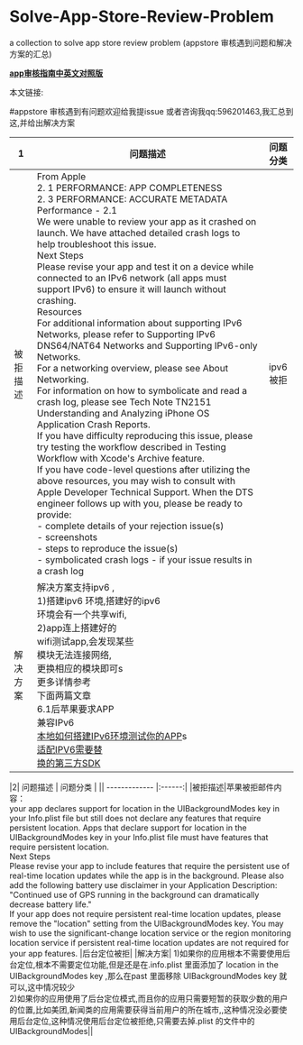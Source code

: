 # Solve-App-Store-Review-Problem
a collection   to solve app store review problem (appstore 审核遇到问题和解决方案的汇总)

[**app审核指南中英文对照版**](http://appstore.icewindtech.com)

本文链接:

#appstore 审核遇到有问题欢迎给我提issue 或者咨询我qq:596201463,我汇总到这,并给出解决方案


|1| 问题描述       | 问题分类 |
| -------------| ------------- |:------:|
|被拒描述|From Apple<br> 2. 1 PERFORMANCE: APP COMPLETENESS<br> 2. 3 PERFORMANCE: ACCURATE METADATA<br> Performance - 2.1 <br> We were unable to review your app as it crashed on launch. We have attached detailed crash logs to help troubleshoot this issue.<br> Next Steps<br> Please revise your app and test it on a device while connected to an IPv6 network (all apps must support IPv6) to ensure it will launch without crashing.<br> Resources<br> For additional information about supporting IPv6 Networks, please refer to Supporting IPv6 DNS64/NAT64 Networks and Supporting IPv6-only Networks.<br> For a networking overview, please see About Networking.<br> For information on how to symbolicate and read a crash log, please see Tech Note TN2151 Understanding and Analyzing iPhone OS Application Crash Reports.<br> If you have difficulty reproducing this issue, please try testing the workflow described in Testing Workflow with Xcode's Archive feature.<br> If you have code-level questions after utilizing the above resources, you may wish to consult with Apple Developer Technical Support. When the DTS engineer follows up with you, please be ready to provide:<br> - complete details of your rejection issue(s)<br> - screenshots<br> - steps to reproduce the issue(s)<br> - symbolicated crash logs - if your issue results in a crash log       |ipv6被拒|
|解决方案|  解决方案支持ipv6 ,<br>1)搭建ipv6 环境,搭建好的ipv6<br>环境会有一个共享wifi,<br>2)app连上搭建好的<br>wifi测试app,会发现某些<br>模块无法连接网络,<br>更换相应的模块即可s<br>更多详情参考<br>下面两篇文章<br>6.1后苹果要求APP<br>兼容IPv6 <br>[本地如何搭建IPv6环境测试你的APP](http://www.jianshu.com/p/632d995749e1)s<br>[适配IPV6需要替<br>换的第三方SDK](http://www.jianshu.com/p/afc0b19fd5d3) ||






|2| 问题描述       | 问题分类           |
|| ------------- |:------:|
|被拒描述|苹果被拒邮件内容：<br>your app declares support for location in the UIBackgroundModes key in your Info.plist file but still does not declare any features that require persistent location. Apps that declare support for location in the UIBackgroundModes key in your Info.plist file must have features that require persistent location.<br>Next Steps<br>Please revise your app to include features that require the persistent use of real-time location updates while the app is in the background. Please also add the following battery use disclaimer in your Application Description:<br>"Continued use of GPS running in the background can dramatically decrease battery life."<br>If your app does not require persistent real-time location updates, please remove the "location" setting from the UIBackgroundModes key. You may wish to use the significant-change location service or the region monitoring location service if persistent real-time location updates are not required for your app features.   |后台定位被拒|
|解决方案| 1)如果你的应用根本不需要使用后台定位,根本不需要定位功能,但是还是在.info.plist 里面添加了 location in the UIBackgroundModes key ,那么在past 里面移除 UIBackgroundModes key 就可以,这中情况较少<br>2)如果你的应用使用了后台定位模式,而且你的应用只需要短暂的获取少数的用户的位置,比如美团,新闻类的应用需要获得当前用户的所在城市,,这种情况没必要使用后台定位,这种情况使用后台定位被拒绝,只需要去掉.plist 的文件中的UIBackgroundModes||
